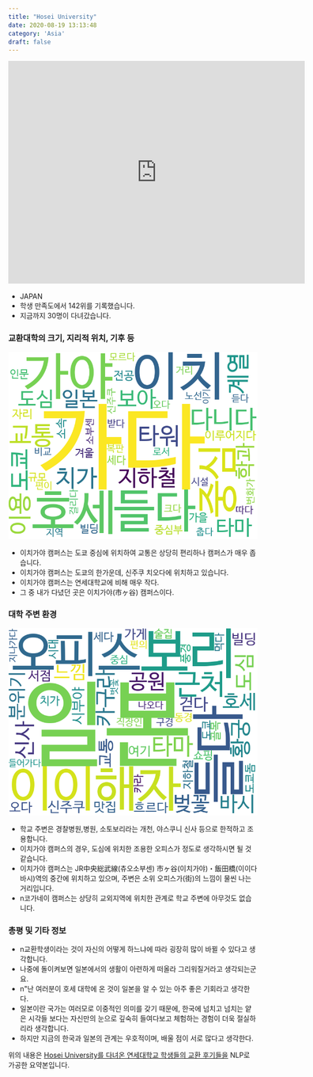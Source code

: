 ```yaml
---
title: "Hosei University"
date: 2020-08-19 13:13:48
category: 'Asia'
draft: false
---
```


<iframe
width="600"
height="450"
frameborder="0" style="border:0"
src="https://www.google.com/maps/embed/v1/place?key=AIzaSyC9e1AME-pVmWC4hBpFdu5S4dKzyepa3HQ&q=Hosei+University&center=35.6957661,139.7415222&zoom=14" allowfullscreen>
</iframe>

* JAPAN
* 학생 만족도에서 142위를 기록했습니다.
* 지금까지 30명이 다녀갔습니다. 

### 교환대학의 크기, 지리적 위치, 기후 등

![gen_info-WordCloud](../univ_wordclouds_okt/gen_info/JP000007_gen_info_okt.png)

* 이치가야 캠퍼스는 도쿄 중심에 위치하여 교통은 상당히 편리하나 캠퍼스가 매우 좁습니다.
* 이치가야 캠퍼스는 도쿄의 한가운데, 신주쿠 치오다에 위치하고 있습니다.
* 이치가야 캠퍼스는 연세대학교에 비해 매우 작다.
* 그 중 내가 다녔던 곳은 이치가야(市ヶ谷) 캠퍼스이다.


### 대학 주변 환경

![env_info-WordCloud](../univ_wordclouds_okt/env_info/JP000007_env_info_okt.png)

* 학교 주변은 경찰병원,병원, 소토보리라는 개천, 야스쿠니 신사 등으로 한적하고 조용합니다.
* 이치가야 캠퍼스의 경우, 도심에 위치한 조용한 오피스가 정도로 생각하시면 될 것 같습니다.
* 이치가야 캠퍼스는 JR中央総武線(츄오소부센) 市ヶ谷(이치가야)・飯田橋(이이다바시)역의 중간에 위치하고 있으며, 주변은 소위 오피스가(街)의 느낌이 물씬 나는 거리입니다.
* n코가네이 캠퍼스는 상당히 교외지역에 위치한 관계로 학교 주변에 아무것도 없습니다.


### 총평 및 기타 정보 
* n교환학생이라는 것이 자신의 어떻게 하느냐에 따라 굉장히 많이 바뀔 수 있다고 생각합니다.
* 나중에 돌이켜보면 일본에서의 생활이 아련하게 떠올라 그리워질거라고 생각되는군요.
* n"난 여러분이 호세 대학에 온 것이 일본을 알 수 있는 아주 좋은 기회라고 생각한다.
* 일본이란 국가는 여러모로 이중적인 의미를 갖기 때문에, 한국에 넘치고 넘치는 얕은 시각들 보다는 자신만의 눈으로 깊숙히 들여다보고 체험하는 경험이 더욱 절실하리라 생각합니다.
* 하지만 지금의 한국과 일본의 관계는 우호적이며, 배울 점이 서로 많다고 생각한다.


위의 내용은 [Hosei University를 다녀온 연세대학교 학생들의 교환 후기들을](http://oia.yonsei.ac.kr/partner/expReport.asp?ucode=JP000007&bgbn=A) NLP로 가공한 요약본입니다. 
